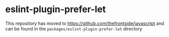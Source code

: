 # eslint-plugin-prefer-let

This repository has moved to https://github.com/thefrontside/javascript and can be found in the `packages/eslint-plugin-prefer-let` directory
